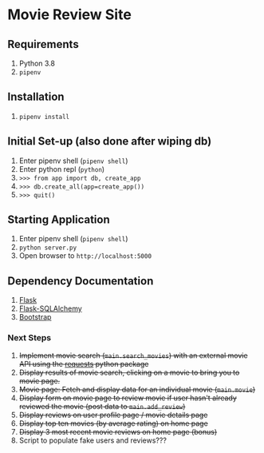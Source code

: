 # Movie Review Site

## Requirements

1. Python 3.8
2. `pipenv`

## Installation

1. `pipenv install`

## Initial Set-up (also done after wiping db)

1. Enter pipenv shell (`pipenv shell`)
2. Enter python repl (`python`)
3. `>>> from app import db, create_app`
4. `>>> db.create_all(app=create_app())`
5. `>>> quit()`

## Starting Application

1. Enter pipenv shell (`pipenv shell`)
2. `python server.py`
3. Open browser to `http://localhost:5000`

## Dependency Documentation

1. [Flask](https://flask.palletsprojects.com/en/2.0.x/)
2. [Flask-SQLAlchemy](https://flask-sqlalchemy.palletsprojects.com/en/2.x/)
3. [Bootstrap](https://getbootstrap.com/docs/5.0/getting-started/introduction/)

### Next Steps

1. ~~Implement movie search (`main.search_movies`) with an external movie API using the [requests](https://docs.python-requests.org/en/latest/user/quickstart/) python package~~
2. ~~Display results of movie search, clicking on a movie to bring you to movie page.~~
3. ~~Movie page: Fetch and display data for an individual movie (`main.movie`)~~
4. ~~Display form on movie page to review movie if user hasn't already reviewed the movie (post data to `main.add_review`)~~
5. ~~Display reviews on user profile page / movie details page~~
6. ~~Display top ten movies (by average rating) on home page~~
7. ~~Display 3 most recent movie reviews on home page (bonus)~~
8. Script to populate fake users and reviews???
